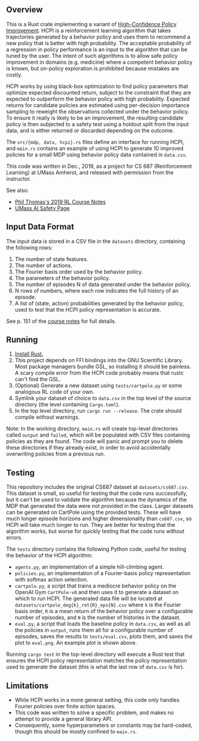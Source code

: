 ## Overview
This is a Rust crate implementing a variant of [High-Confidence Policy Improvement](http://proceedings.mlr.press/v37/thomas15.pdf).
HCPI is a reinforcement learning algorithm that takes trajectories generated by a behavior policy and uses them to recommend a new policy that is better with high probability.
The acceptable probability of a regression in policy performance is an input to the algorithm that can be tuned by the user.
The intent of such algorithms is to allow safe policy improvement in domains (e.g. medicine) where a competent behavior policy is known, but on-policy exploration is prohibited because mistakes are costly.

HCPI works by using black-box optimization to find policy parameters that optimize expected discounted return, subject to the constraint that they are expected to outperform the behavior policy with high probability.
Expected returns for candidate policies are estimated using per-decision importance sampling to reweight the observations collected under the behavior policy.
To ensure it really is likely to be an improvement, the resulting candidate policy is then subjected to a safety test using a holdout split from the input data, and is either returned or discarded depending on the outcome.

The `src/{mdp, data, hcpi}.rs` files define an interface for running HCPI, and `main.rs` contains an example of using HCPI to generate 10 improved policies for a small MDP using behavior policy data contained in `data.csv`.

This code was written in Dec., 2019, as a project for CS 687 (Reinforcement Learning) at UMass Amherst, and released with permission from the instructor.

See also:
- [Phil Thomas's 2019 RL Course Notes](https://people.cs.umass.edu/~pthomas/courses/CMPSCI_687_Fall2019/687_F19.pdf)
- [UMass AI Safety Page](https://aisafety.cs.umass.edu/)

## Input Data Format
The input data is stored in a CSV file in the `datasets` directory, containing the following rows:
1. The number of state features.
2. The number of actions.
3. The Fourier basis order used by the behavior policy.
4. The parameters of the behavior policy.
5. The number of episodes N of data generated under the behavior policy.
6. N rows of numbers, where each row indicates the full history of an episode.
7. A list of (state, action) probabilities generated by the behavior policy, used to test that the HCPI policy representation is accurate.

See p. 151 of the [course notes](https://people.cs.umass.edu/~pthomas/courses/CMPSCI_687_Fall2019/687_F19.pdf) for full details.

## Running
1. [Install Rust.](https://www.rust-lang.org/tools/install)
2. This project depends on FFI bindings into the GNU Scientific Library. Most package managers bundle GSL, so installing it should be painless. A scary compile error from the HCPI code probably means that rustc can't find the GSL.
3. (Optional) Generate a new dataset using `tests/cartpole.py` or some analogous RL code of your own.
4. Symlink your dataset of choice to `data.csv` in the top level of the source directory (the level containing `Cargo.toml`).
5. In the top level directory, run `cargo run --release`. The crate should compile without warnings.

Note: In the working directory, `main.rs` will create top-level directories called `output` and `failed`, which will be populated with CSV files containing policies as they are found. The code will panic and prompt you to delete these directories if they already exist, in order to avoid accidentally overwriting policies from a previous run.

## Testing
This repository includes the original CS687 dataset at `datasets/cs687.csv`. This dataset is small, so useful for testing that the code runs successfully, but it can't be used to validate the algorithm because the dynamics of the MDP that generated the data were not provided in the class. Larger datasets can be generated on CartPole using the provided tests. These will have much longer episode horizons and higher dimensionality than `cs687.csv`, so HCPI will take much longer to run. They are better for testing that the algorithm works, but worse for quickly testing that the code runs without errors.

The `tests` directory contains the following Python code, useful for testing the behavior of the HCPI algorithm:
- `agents.py`, an implementation of a simple hill-climbing agent.
- `policies.py`, an implementation of a Fourier-basis policy representation with softmax action selection.
- `cartpole.py`, a script that trains a mediocre behavior policy on the OpenAI Gym `CartPole-v0` and then uses it to generate a dataset on which to run HCPI. The generated data file will be located at `datasets/cartpole_deg{k}_ret{R}_eps{N}.csv` where `k` is the Fourier basis order, `R` is a mean return of the behavior policy over a configurable number of episodes, and `N` is the number of histories in the dataset.
- `eval.py`, a script that loads the baseline policy in `data.csv`, as well as all the policies in `output`, runs them all for a configurable number of episodes, saves the results to `tests/eval.csv`, plots them, and saves the plot to `eval.png`. An example plot is shown above.

Running `cargo test` in the top-level directory will execute a Rust test that ensures the HCPI policy representation matches the  policy representation used to generate the dataset (this is what the last row of `data.csv` is for).

## Limitations
- While HCPI works in a more general setting, this code only handles Fourier policies over finite action spaces.
- This code was written to solve a specific problem, and makes no attempt to provide a general library API.
- Consequently, some hyperparameters or constants may be hard-coded, though this should be mostly confined to `main.rs`.

